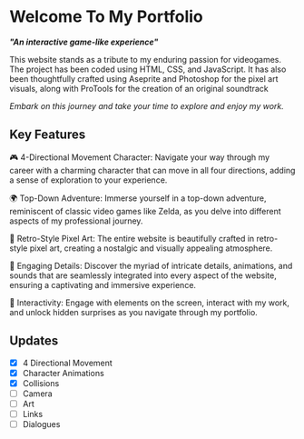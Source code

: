 # Welcome To My Portfolio 
**_"An interactive game-like experience"_**

This website stands as a tribute to my enduring passion for videogames. 
The project has been coded using HTML, CSS, and JavaScript. It has also been thoughtfully crafted using Aseprite and Photoshop for the pixel art visuals, along with ProTools for the creation of an original soundtrack

_Embark on this journey and take your time to explore and enjoy my work._

## Key Features

🎮 4-Directional Movement Character: Navigate your way through my career with a charming character that can move in all four directions, adding a sense of exploration to your experience.

🌍 Top-Down Adventure: Immerse yourself in a top-down adventure, reminiscent of classic video games like Zelda, as you delve into different aspects of my professional journey.

🎨 Retro-Style Pixel Art: The entire website is beautifully crafted in retro-style pixel art, creating a nostalgic and visually appealing atmosphere.

🌟 Engaging Details: Discover the myriad of intricate details, animations, and sounds that are seamlessly integrated into every aspect of the website, ensuring a captivating and immersive experience.

🤝 Interactivity: Engage with elements on the screen, interact with my work, and unlock hidden surprises as you navigate through my portfolio.

## Updates

- [x] 4 Directional Movement
- [x] Character Animations
- [x] Collisions
- [ ] Camera
- [ ] Art
- [ ] Links
- [ ] Dialogues
